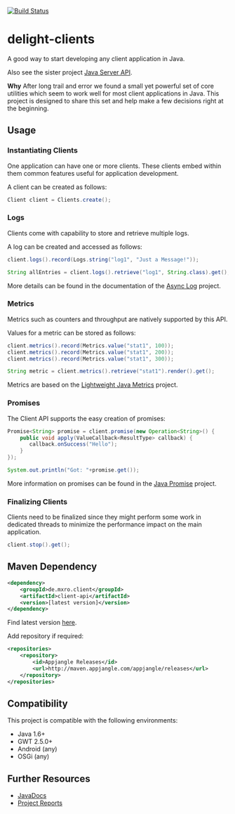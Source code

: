 [![Build Status](https://travis-ci.org/javadelight/delight-clients.svg)](https://travis-ci.org/javadelight/delight-clients)

# delight-clients

A good way to start developing any client application in Java. 

Also see the sister project [Java Server API](https://github.com/mxro/server-api).

**Why** After long trail and error we found a small yet powerful set of core utilities 
which seem to work well for most client applications in Java. This project is designed to share
this set and help make a few decisions right at the beginning.

## Usage

### Instantiating Clients

One application can have one or more clients. These clients embed within them common features useful for application development.

A client can be created as follows:

```java
Client client = Clients.create();
```

### Logs

Clients come with capability to store and retrieve multiple logs.

A log can be created and accessed as follows:

```java
client.logs().record(Logs.string("log1", "Just a Message!"));

String allEntries = client.logs().retrieve("log1", String.class).get();
```

More details can be found in the documentation of the [Async Log](https://github.com/mxro/async-log) project.

### Metrics

Metrics such as counters and throughput are natively supported by this API.

Values for a metric can be stored as follows:

```java
client.metrics().record(Metrics.value("stat1", 100));
client.metrics().record(Metrics.value("stat1", 200));
client.metrics().record(Metrics.value("stat1", 300));

String metric = client.metrics().retrieve("stat1").render().get();
```

Metrics are based on the [Lightweight Java Metrics](https://github.com/mxro/lightweight-java-metrics) project.

### Promises

The Client API supports the easy creation of promises:

```java
Promise<String> promise = client.promise(new Operation<String>() {
    public void apply(ValueCallback<ResultType> callback) {
       callback.onSuccess("Hello");
    }
});

System.out.println("Got: "+promise.get());
```

More information on promises can be found in the [Java Promise](https://github.com/mxro/java-promise) project.

### Finalizing Clients

Clients need to be finalized since they might perform some work in dedicated threads to minimize the performance impact on the main 
application.

```java
client.stop().get();
```

## Maven Dependency

```xml
<dependency>
    <groupId>de.mxro.client</groupId>
	<artifactId>client-api</artifactId>
	<version>[latest version]</version>
</dependency>
```

Find latest version [here](http://modules.appjangle.com/client-api/latest/project-summary.html).

Add repository if required:

```xml
<repositories>
	<repository>
		<id>Appjangle Releases</id>
		<url>http://maven.appjangle.com/appjangle/releases</url>
	</repository>
</repositories>
```

## Compatibility

This project is compatible with the following environments:

- Java 1.6+
- GWT 2.5.0+
- Android (any)
- OSGi (any)

## Further Resources

- [JavaDocs](http://modules.appjangle.com/delight-clients/latest/apidocs/)
- [Project Reports](http://modules.appjangle.com/delight-clients/latest/project-reports.html)



 
  


